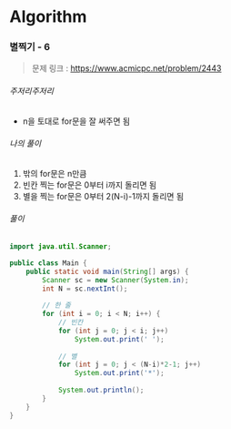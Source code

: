 # Algorithm

### 별찍기 - 6

> 문제 링크 : https://www.acmicpc.net/problem/2443



###### 주저리주저리

* n을 토대로 for문을 잘 써주면 됨



###### 나의 풀이

 1. 밖의 for문은 n만큼
  2. 빈칸 찍는 for문은 0부터 i까지 돌리면 됨
   3. 별을 찍는 for문은 0부터 2(N-i)-1까지 돌리면 됨




###### 풀이

~~~java
import java.util.Scanner;

public class Main {
	public static void main(String[] args) {
		Scanner sc = new Scanner(System.in);
		int N = sc.nextInt();
		
		// 한 줄
		for (int i = 0; i < N; i++) {
			// 빈칸
			for (int j = 0; j < i; j++)
				System.out.print(' ');
			
			// 별
			for (int j = 0; j < (N-i)*2-1; j++) 
				System.out.print('*');
			
			System.out.println();
		}
	}
}
~~~


